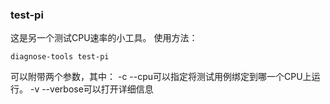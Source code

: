 ### test-pi
这是另一个测试CPU速率的小工具。
使用方法：

```
diagnose-tools test-pi
```
可以附带两个参数，其中：
-c --cpu可以指定将测试用例绑定到哪一个CPU上运行。
-v --verbose可以打开详细信息


